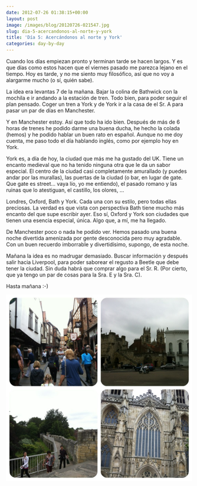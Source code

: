 ```yaml
---
date: 2012-07-26 01:38:15+00:00
layout: post
image: /images/blog/20120726-021547.jpg
slug: dia-5-acercandonos-al-norte-y-york
title: 'Día 5: Acercándonos al norte y York'
categories: day-by-day
---
```


Cuando los días empiezan pronto y terminan tarde se hacen largos. Y es que días como estos hacen que el viernes pasado me parezca lejano en el tiempo. Hoy es tarde, y no me siento muy filosófico, así que no voy a alargarme mucho (o sí, quién sabe).

La idea era levantas 7 de la mañana. Bajar la colina de Bathwick con la mochila e ir andando a la estación de tren. Todo bien, para poder seguir el plan pensado. Coger un tren a York y de York ir a la casa de el Sr. A para pasar un par de días en Manchester.

Y en Manchester estoy. Así que todo ha ido bien. Después de más de 6 horas de trenes he podido darme una buena ducha, he hecho la colada (hemos) y he podido hablar un buen rato en español. Aunque no me doy cuenta, me paso todo el día hablando inglés, como por ejemplo hoy en York.

York es, a día de hoy, la ciudad que más me ha gustado del UK. Tiene un encanto medieval que no ha tenido ninguna otra que le da un sabor especial. El centro de la ciudad casi completamente amurallado (y puedes andar por las murallas), las puertas de la ciudad (o bar, en lugar de gate. Que gate es street... vaya lío, yo me entiendo), el pasado romano y las ruinas que lo atestiguan, el castillo, los olores, ...

Londres, Oxford, Bath y York. Cada una con su estilo, pero todas ellas preciosas. La verdad es que vista con perspectiva Bath tiene mucho más encanto del que supe escribir ayer. Eso sí, Oxford y York son ciudades que tienen una esencia especial, única. Algo que, a mí, me ha llegado.

De Manchester poco o nada he podido ver. Hemos pasado una buena noche divertida amenizada por gente desconocida pero muy agradable. Con un buen recuerdo imborrable y divertidísimo, supongo, de esta noche.

Mañana la idea es no madrugar demasiado. Buscar información y después salir hacia Liverpool, para poder saborear el regusto a Beetle que debe tener la ciudad. Sin duda habrá que comprar algo para el Sr. R. (Por cierto, que ya tengo un par de cosas para la Sra. E y la Sra. C).

Hasta mañana :-)

[![20120726-021547.jpg](/images/blog/20120726-021547.jpg)](/images/blog/20120726-021547.jpg)
